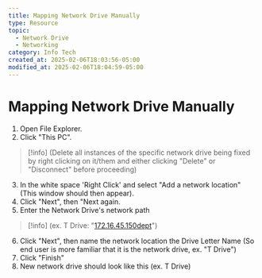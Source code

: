 ```yaml
---
title: Mapping Network Drive Manually
type: Resource
topic:
  - Network Drive
  - Networking
category: Info Tech
created_at: 2025-02-06T18:03:56-05:00
modified_at: 2025-02-06T18:04:59-05:00
---
```


# Mapping Network Drive Manually

1.  Open File Explorer.
2.  Click "This PC".
> [!info] (Delete all instances of the specific network drive being fixed by right clicking on it/them and either clicking "Delete" or "Disconnect" before proceeding)
3.  In the white space 'Right Click' and select "Add a network location" (This window should then appear).
4.  Click "Next", then "Next again.
5.  Enter the Network Drive's network path
> [!info] (ex. T Drive: "[172.16.45.150dept](file://172.16.45.150/dept)")
6.  Click "Next", then name the network location the Drive Letter Name (So end user is more familiar that it is the network drive, ex. "T Drive")
7.  Click "Finish"
8.  New network drive should look like this (ex. T Drive)
